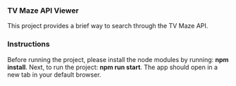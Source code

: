 ### TV Maze API Viewer

This project provides a brief way to search through the TV Maze API.

### Instructions

Before running the project, please install the node modules by running: **npm install**.
Next, to run the project: **npm run start**.
The app should open in a new tab in your default browser.
